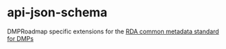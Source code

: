 # api-json-schema

DMPRoadmap specific extensions for the [RDA common metadata standard for DMPs](https://github.com/RDA-DMP-Common/RDA-DMP-Common-Standard)
